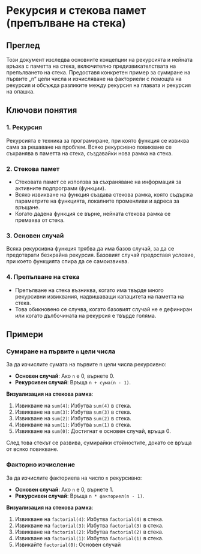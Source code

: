 # Рекурсия и стекова памет (препълване на стека)

## Преглед
Този документ изследва основните концепции на рекурсията и нейната връзка с паметта на стека, включително предизвикателствата на препълването на стека. Предоставя конкретен пример за сумиране на първите „n“ цели числа и изчисляване на факториели с помощта на рекурсия и обсъжда разликите между рекурсия на главата и рекурсия на опашка.

## Ключови понятия

### 1. Рекурсия
Рекурсията е техника за програмиране, при която функция се извиква сама за решаване на проблем. Всяко рекурсивно повикване се съхранява в паметта на стека, създавайки нова рамка на стека.

### 2. Стекова памет
- Стековата памет се използва за съхраняване на информация за активните подпрограми (функции).
- Всяко извикване на функция създава стекова рамка, която съдържа параметрите на функцията, локалните променливи и адреса за връщане.
- Когато дадена функция се върне, нейната стекова рамка се премахва от стека.

### 3. Основен случай
Всяка рекурсивна функция трябва да има базов случай, за да се предотврати безкрайна рекурсия. Базовият случай предоставя условие, при което функцията спира да се самоизвиква.

### 4. Препълване на стека
- Препълване на стека възниква, когато има твърде много рекурсивни извиквания, надвишаващи капацитета на паметта на стека.
- Това обикновено се случва, когато базовият случай не е дефиниран или когато дълбочината на рекурсия е твърде голяма.

## Примери

### Сумиране на първите `n` цели числа
За да изчислите сумата на първите n цели числа рекурсивно:
- **Основен случай**: Ако `n` е 0, върнете 0.
- **Рекурсивен случай**: Връща `n + сума(n - 1)`.

**Визуализация на стекова рамка**:
1. Извикване на `sum(4)`: Избутва `sum(4)` в стека.
2. Извикване на `sum(3)`: Избутва `sum(3)` в стека.
3. Извикване на `sum(2)`: Избутва `sum(2)` в стека.
4. Извикване на `sum(1)`: Избутва `sum(1)` в стека.
5. Извикване на `sum(0)`: Достигнат е основен случай, връща 0.

След това стекът се развива, сумирайки стойностите, докато се връща от всяко повикване.

### Факторно изчисление
За да изчислите факториела на число `n` рекурсивно:
- **Основен случай**: Ако `n` е 0, върнете 1.
- **Рекурсивен случай**: Връща `n * факториел(n - 1)`.

**Визуализация на стекова рамка**:
1. Извикване на `factorial(4)`: Избутва `factorial(4)` в стека.
2. Извикване на `factorial(3)`: Избутва `factorial(3)` в стека.
3. Извикване на `factorial(2)`: Избутва `factorial(2)` в стека.
4. Извикване на `factorial(1)`: Избутва `factorial(1)` в стека.
5. Извикайте `factorial(0)`: Основен случай
